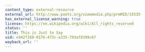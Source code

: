 ```yaml
---
content_type: external-resource
external_url: http://www.poets.org/viewmedia.php/prmMID/15535
has_external_license_warning: true
license: https://en.wikipedia.org/wiki/All_rights_reserved
status: ''
title: This is Just to Say
uid: e942f160-0176-473c-a335-793af8399c67
wayback_url: ''
---
```

